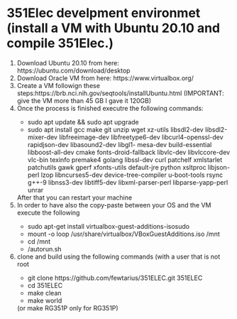 <h1>351Elec develpment environmet (install a VM with Ubuntu 20.10 and compile 351Elec.)</h1>
<ol>
   <li> Download Ubuntu 20.10 from here: https://ubuntu.com/download/desktop </li>
   <li> Download Oracle VM from here: https://www.virtualbox.org/ </li>
   <li> Create a VM followign these steps:https://brb.nci.nih.gov/seqtools/installUbuntu.html (IMPORTANT: give the VM more than 45 GB I gave it 120GB) </li>
   <li> Once the process is finished executre the following commands: </li>
   <ul>
      <li>sudo apt update && sudo apt upgrade</li>
      <li>sudo apt install gcc make git unzip wget xz-utils libsdl2-dev libsdl2-mixer-dev libfreeimage-dev libfreetype6-dev libcurl4-openssl-dev rapidjson-dev libasound2-dev libgl1- mesa-dev build-essential libboost-all-dev cmake fonts-droid-fallback libvlc-dev libvlccore-dev vlc-bin texinfo premake4 golang libssl-dev curl patchelf xmlstarlet patchutils gawk gperf xfonts-utils default-jre python xsltproc libjson-perl lzop libncurses5-dev device-tree-compiler u-boot-tools rsync g++-9 libnss3-dev libtiff5-dev libxml-parser-perl libparse-yapp-perl unrar</li>
   </ul>
   After that you can restart your machine
   <li> In order to have also the copy-paste between your OS and the VM execute the following</li>
   <ul>
      <li> sudo apt-get install virtualbox-guest-additions-isosudo </li>
      <li>mount -o loop /usr/share/virtualbox/VBoxGuestAdditions.iso /mnt</li>
      <li>cd /mnt</li>
      <li>/autorun.sh</li>
   </ul>
   <li> clone and build using the following commands (with a user that is not root</li>
   <ul>
      <li>git clone https://github.com/fewtarius/351ELEC.git 351ELEC  </li>
      <li>cd 351ELEC  </li>
      <li>make clean</li>
      <li>make world</li>
   </ul>
   (or make RG351P only for RG351P)
</ol>
